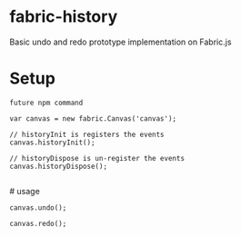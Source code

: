 # fabric-history
Basic undo and redo prototype implementation on Fabric.js

# Setup

```
future npm command
```

```
var canvas = new fabric.Canvas('canvas');

// historyInit is registers the events
canvas.historyInit();

// historyDispose is un-register the events
canvas.historyDispose();


```


# usage
```
canvas.undo();

canvas.redo();

```